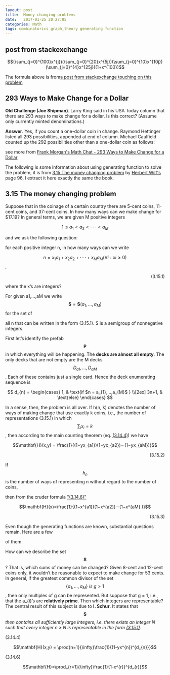 ```yaml
---
layout: post
title:  Money changing problems
date:   2017-01-25 20:27:05
categories: Math
tags: combinatorics graph_theory generating function 
---
```




## post from stackexchange


$$(\sum_{j=0}^{100}x^{j})(\sum_{j=0}^{20}x^{5j})(\sum_{j=0}^{10}x^{10j})(\sum_{j=0}^{4}x^{25j})(1+x^{100})$$

The formula above is from[a post from stackexchange touching on this problem](http://math.stackexchange.com/questions/15521/making-change-for-a-dollar-and-other-number-partitioning-problems#)

## 293 Ways to Make Change for a Dollar

**Old Challenge (Joe Shipman)**. Larry King said in his USA Today column that there are 293 ways to make change for a dollar. Is this correct? (Assume only currently minted denominations.)

**Answer**. Yes, if you count a one-dollar coin in change. Raymond Hettinger listed all 293 possibilities, appended at end of column. Michael Caulfield counted up the 292 possibilities other than a one-dollar coin as follows:

see more from [Frank Morgan's Math Chat - 293 Ways to Make Change for a Dollar](http://www.maa.org/frank-morgans-math-chat-293-ways-to-make-change-for-a-dollar)



The following is some information about using generating function to solve the problem, it is from [3.15 The money changing problem](https://www.math.upenn.edu/~wilf/gfology2.pdf) by [Herbert Wilf's](https://www.math.upenn.edu/~wilf/) page 96, I extract it here exactly the same the book. 

## 3.15 The money changing problem

Suppose that in the coinage of a certain country there are 5-cent coins, 11-cent coins, and 37-cent coins. In how many ways can we make change for $17.19?
In general terms, we are given M positive integers

$$ 1 ≤ a_{1} < a_{2} <···< a_{M}$$ 

and we ask the following question: 

for each positive integer n, in how many ways can we write

$$ n=x_{1}a_{1} +x_{2}a_{2} +···+x_{M}a_{M} (∀i:xi ≥0)$$ , <div style="text-align: right"> (3.15.1)</div>

where the x’s are integers?

For given a1,...,aM we write $$ \mathbf{S} = \mathbf{S}(a_{1},...,a_{M})$$ for the set of 

all n that can be written in the form (3.15.1). S is a semigroup of nonnegative integers.

First let’s identify the prefab $$\mathbf{P}$$ in which everything will be happening. The **decks are almost all empty**. The only decks that are not empty are the M decks $$D_{a1} , . . . , D_{aM}$$ . Each of these contains just a single card. Hence the deck enumerating sequence is

$$
d_{n} =
\begin{cases}
 1,  & \text{if $n = a_{1},...,a_{M}$ } \\[2ex]
3n+1, & \text{else}
\end{cases}
$$

In a sense, then, the problem is all over. If h(n, k) denotes the number of ways of making change that use exactly k coins, i.e., the number of representations (3.15.1) in which $$\sum_{i} x_{i} = k$$, then according to the main counting theorem (eq. <a href="#3.14.4">(3.14.4)</a>) we have



$$\mathbf{H}(x,y) = \frac{1}{(1−yx_{a1})(1−yx_{a2})···(1−yx_{aM})}$$ 

<div style="text-align: right"> (3.15.2)</div>

If $$h_{n}$$ is the number of ways of representing n without regard to the number of coins, 

then from the cruder formula <a href = "#3.14.6">"(3.14.6)" </a>

<a name = "3.15.1">

$$\mathbf{H}(x)=\frac{1}{(1−x^{a1})(1−x^{a2})···(1−x^{aM} )}$$

<div style = "text-align: right">(3.15.3)</div>

Even though the generating functions are known, substantial questions remain. Here are a few 

of them.

How can we describe the set $$\mathbf{S}$$? That is, which sums of money can be changed? Given 8-cent and 12-cent coins only, it wouldn’t be reasonable to expect to make change for 53 cents. In general, if the greatest common divisor of the set $$\{a_{1},...,a_{M}\} \ is \ g > 1$$, then only multiples of g can be represented. But suppose that g = 1, i.e., that the a_{i}’s are **relatively prime**. Then which integers are representable? The central result of this subject is due to **I. Schur**. It states that $$\mathbf{S}$$ *then contains all sufficiently large integers, i.e. there exists an integer N such that every integer n ≥ N is representable in the form <a href = "#3.15.1">(3.15.1)</a>*.

<a name = "3.14.4">(3.14.4)</a>

$$\mathbf{H}(x,y) = \prod{n=1}{\infty}\frac{1}{(1-yx^{n})^{d_{n}}}$$

<a name = "3.14.6">(3.14.6)</a>

$$\mathbf{H}=\prod_{r=1}{\infty}\frac{1}{1-x^{r}}^{d_{r}}$$	







